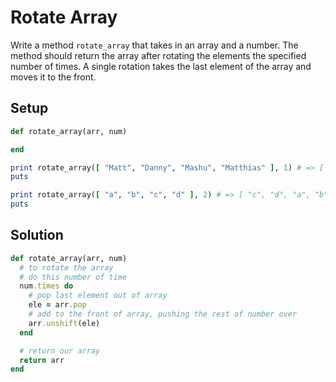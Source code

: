 # Rotate Array

Write a method `rotate_array` that takes in an array and a number. The method should return the array after rotating the elements the specified number of times. A single rotation takes the last element of the array and moves it to the front.

## Setup

```ruby
def rotate_array(arr, num)

end

print rotate_array([ "Matt", "Danny", "Mashu", "Matthias" ], 1) # => [ "Matthias", "Matt", "Danny", "Mashu" ]
puts

print rotate_array([ "a", "b", "c", "d" ], 2) # => [ "c", "d", "a", "b" ]
puts
```

## Solution

```ruby
def rotate_array(arr, num)
  # to rotate the array
  # do this number of time
  num.times do 
    # pop last element out of array
    ele = arr.pop
    # add to the front of array, pushing the rest of number over
    arr.unshift(ele)
  end

  # return our array
  return arr
end
```